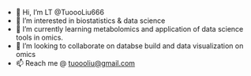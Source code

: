- 👋 Hi, I’m LT @TuoooLiu666
- 👀 I’m interested in biostatistics & data science
- 🌱 I’m currently learning metabolomics and application of data science tools in omics.
- 💞️ I’m looking to collaborate on databse build and data visualization on omics
- 📫 Reach me @ tuoooliu@gmail.com

<!---
TuoooLiu666/TuoooLiu666 is a ✨ special ✨ repository because its `README.md` (this file) appears on your GitHub profile.
You can click the Preview link to take a look at your changes.
--->
